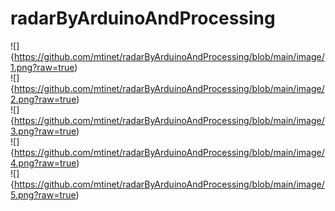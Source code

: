 # radarByArduinoAndProcessing

![]{https://github.com/mtinet/radarByArduinoAndProcessing/blob/main/image/1.png?raw=true)  
![]{https://github.com/mtinet/radarByArduinoAndProcessing/blob/main/image/2.png?raw=true)  
![]{https://github.com/mtinet/radarByArduinoAndProcessing/blob/main/image/3.png?raw=true)  
![]{https://github.com/mtinet/radarByArduinoAndProcessing/blob/main/image/4.png?raw=true)  
![]{https://github.com/mtinet/radarByArduinoAndProcessing/blob/main/image/5.png?raw=true)  
